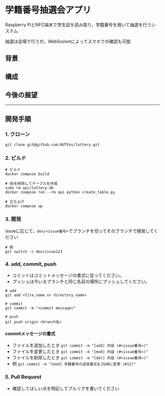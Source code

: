 # 学籍番号抽選会アプリ

Raspberry PiとNFC端末で学生証を読み取り，学籍番号を用いて抽選を行うシステム

抽選は会場で行うが，WebSocketによってスマホでの確認も可能

## 背景
## 構成
## 今後の展望

---
## 開発手順

### 1. クローン
```
git clone git@github.com:NUTFes/lottery.git
```

### 2. ビルド
```
# ビルド
docker compose build

# dbを削除してテーブルを作成
sudo rm api/lottery.db
docker compose run --rm api python create_table.py

# 立ち上げ
docker compose up
```
 
### 3. 開発
issueに応じて，`dev/<issue番号>`でブランチを切ってそのブランチで開発してください
```
# 例
git switch -c dev/issue123
```

### 4. add, commit, push
- コミットはコミットメッセージの書式に従ってください。
- プッシュは今いるブランチと同じ名前の場所にプッシュしてください。
```
# add
git add <file_name or directory_name>

# commit 
git commit -m "<commit message>"

# push
git push origin <branch名>
```

#### commitメッセージの書式
- ファイルを追加したとき
`git commit -m "[add] 内容 (#<issue番号>)"`
- ファイルを変更したとき
`git commit -m "[mod] 内容 (#<issue番号>)"`
- ファイルを削除したとき
`git commit -m "[del] 内容 (#<issue番号>)"`
- 例
`git commit -m "[mod] 学籍番号の送信書式をJSONに変更 (#12)"`

### 5. Pull Request
- 確認してほしい点を明記してプルリクを書いてください 

